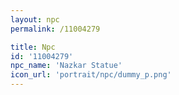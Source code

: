 ```yaml
---
layout: npc
permalink: /11004279

title: Npc
id: '11004279'
npc_name: 'Nazkar Statue'
icon_url: 'portrait/npc/dummy_p.png'
---
```

